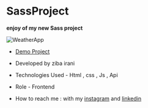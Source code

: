 # SassProject

**enjoy of my new Sass project**

![WeatherApp](https://github.com/ziba-irani/weatherApp/assets/125620113/81f26e7a-0635-4ded-811b-904f803e38f0)

- [Demo Project](https://ziba-irani.github.io/weatherApp/)

- Developed by ziba irani

- Technologies Used - Html , css , Js , Api

- Role - Frontend

- How to reach me : with my [instagram](https://instagram.com/zibairani_dev/) and [linkedin](https://www.linkedin.com/in/ziba-irani-developr/)
